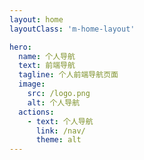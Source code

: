 ```yaml
---
layout: home
layoutClass: 'm-home-layout'

hero:
  name: 个人导航
  text: 前端导航
  tagline: 个人前端导航页面
  image:
    src: /logo.png
    alt: 个人导航
  actions:
    - text: 个人导航
      link: /nav/
      theme: alt
---
```


<style>
/*爱的魔力转圈圈*/
.m-home-layout .image-src:hover {
  transform: translate(-50%, -50%) rotate(666turn);
  transition: transform 59s 1s cubic-bezier(0.3, 0, 0.8, 1);
}

.m-home-layout .details small {
  opacity: 0.8;
}

.m-home-layout .bottom-small {
  display: block;
  margin-top: 2em;
  text-align: right;
}
</style>
